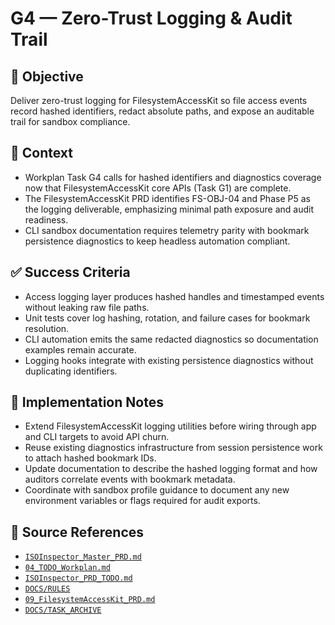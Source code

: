 # G4 — Zero-Trust Logging & Audit Trail

## 🎯 Objective

Deliver zero-trust logging for FilesystemAccessKit so file access events record hashed identifiers, redact absolute
paths, and expose an auditable trail for sandbox compliance.

## 🧩 Context

- Workplan Task G4 calls for hashed identifiers and diagnostics coverage now that FilesystemAccessKit core APIs (Task
  G1) are complete.
- The FilesystemAccessKit PRD identifies FS-OBJ-04 and Phase P5 as the logging deliverable, emphasizing minimal path
  exposure and audit readiness.
- CLI sandbox documentation requires telemetry parity with bookmark persistence diagnostics to keep headless automation
  compliant.

## ✅ Success Criteria

- Access logging layer produces hashed handles and timestamped events without leaking raw file paths.
- Unit tests cover log hashing, rotation, and failure cases for bookmark resolution.
- CLI automation emits the same redacted diagnostics so documentation examples remain accurate.
- Logging hooks integrate with existing persistence diagnostics without duplicating identifiers.

## 🔧 Implementation Notes

- Extend FilesystemAccessKit logging utilities before wiring through app and CLI targets to avoid API churn.
- Reuse existing diagnostics infrastructure from session persistence work to attach hashed bookmark IDs.
- Update documentation to describe the hashed logging format and how auditors correlate events with bookmark metadata.
- Coordinate with sandbox profile guidance to document any new environment variables or flags required for audit
  exports.

## 🧠 Source References

- [`ISOInspector_Master_PRD.md`](../AI/ISOViewer/ISOInspector_PRD_Full/ISOInspector_Master_PRD.md)
- [`04_TODO_Workplan.md`](../AI/ISOInspector_Execution_Guide/04_TODO_Workplan.md)
- [`ISOInspector_PRD_TODO.md`](../AI/ISOViewer/ISOInspector_PRD_TODO.md)
- [`DOCS/RULES`](../RULES)
- [`09_FilesystemAccessKit_PRD.md`](../AI/ISOInspector_Execution_Guide/09_FilesystemAccessKit_PRD.md)
- [`DOCS/TASK_ARCHIVE`](../TASK_ARCHIVE)
